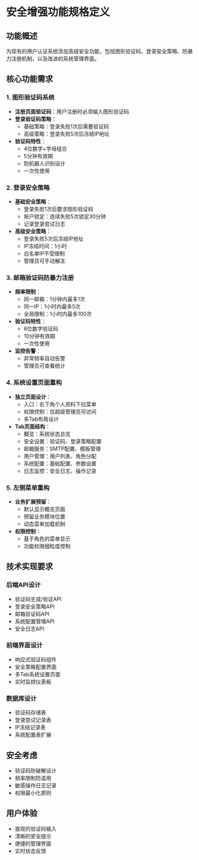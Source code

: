 # 安全增强功能规格定义

## 功能概述
为现有的用户认证系统添加高级安全功能，包括图形验证码、登录安全策略、防暴力注册机制，以及改进的系统管理界面。

## 核心功能需求

### 1. 图形验证码系统
- **注册页面验证码**：用户注册时必须输入图形验证码
- **登录验证码策略**：
  - 基础策略：登录失败1次后需要验证码
  - 高级策略：登录失败5次后冻结IP地址
- **验证码特性**：
  - 4位数字+字母组合
  - 5分钟有效期
  - 防机器人识别设计
  - 一次性使用

### 2. 登录安全策略
- **基础安全策略**：
  - 登录失败1次后要求图形验证码
  - 账户锁定：连续失败5次锁定30分钟
  - 记录登录尝试日志
- **高级安全策略**：
  - 登录失败5次后冻结IP地址
  - IP冻结时间：1小时
  - 白名单IP不受限制
  - 管理员可手动解冻

### 3. 邮箱验证码防暴力注册
- **频率限制**：
  - 同一邮箱：1分钟内最多1次
  - 同一IP：1小时内最多5次
  - 全局限制：1小时内最多100次
- **验证码特性**：
  - 6位数字验证码
  - 10分钟有效期
  - 一次性使用
- **监控告警**：
  - 异常频率自动告警
  - 管理员可查看统计

### 4. 系统设置页面重构
- **独立页面设计**：
  - 入口：右下角个人资料下拉菜单
  - 权限控制：仅超级管理员可访问
  - 多Tab布局设计
- **Tab页面结构**：
  - 概览：系统状态总览
  - 安全设置：验证码、登录策略配置
  - 邮箱服务：SMTP配置、模板管理
  - 用户管理：用户列表、角色分配
  - 系统配置：基础配置、参数设置
  - 日志监控：安全日志、操作记录

### 5. 左侧菜单重构
- **业务扩展预留**：
  - 默认显示概览页面
  - 预留业务模块位置
  - 动态菜单加载机制
- **权限控制**：
  - 基于角色的菜单显示
  - 功能权限细粒度控制

## 技术实现要求

### 后端API设计
- 验证码生成/验证API
- 登录安全策略API
- 邮箱验证码API
- 系统配置管理API
- 安全日志API

### 前端界面设计
- 响应式验证码组件
- 安全策略配置界面
- 多Tab系统设置页面
- 实时监控仪表板

### 数据库设计
- 验证码存储表
- 登录尝试记录表
- IP冻结记录表
- 系统配置表扩展

## 安全考虑
- 验证码防破解设计
- 频率限制防滥用
- 敏感操作日志记录
- 权限最小化原则

## 用户体验
- 直观的验证码输入
- 清晰的安全提示
- 便捷的管理界面
- 实时状态反馈

